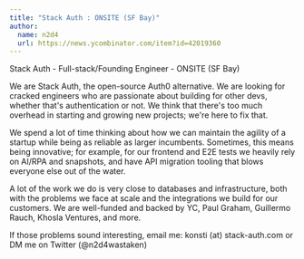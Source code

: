 ```yaml
---
title: "Stack Auth : ONSITE (SF Bay)"
author:
  name: n2d4
  url: https://news.ycombinator.com/item?id=42019360
---
```

Stack Auth - Full-stack&#x2F;Founding Engineer - ONSITE (SF Bay)

We are Stack Auth, the open-source Auth0 alternative. We are looking for cracked engineers who are passionate about building for other devs, whether that&#x27;s authentication or not. We think that there&#x27;s too much overhead in starting and growing new projects; we&#x27;re here to fix that.

We spend a lot of time thinking about how we can maintain the agility of a startup while being as reliable as larger incumbents. Sometimes, this means being innovative; for example, for our frontend and E2E tests we heavily rely on AI&#x2F;RPA and snapshots, and have API migration tooling that blows everyone else out of the water.

A lot of the work we do is very close to databases and infrastructure, both with the problems we face at scale and the integrations we build for our customers. We are well-funded and backed by YC, Paul Graham, Guillermo Rauch, Khosla Ventures, and more.

If those problems sound interesting, email me: konsti (at) stack-auth.com or DM me on Twitter (@n2d4wastaken)
<JobApplication />
